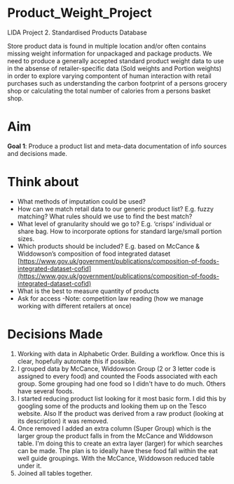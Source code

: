 # Product_Weight_Project
 LIDA Project 2. Standardised Products Database

Store product data is found in multiple location and/or often contains missing weight information for unpackaged and package products. We need to produce a generally accepted standard product weight data to use in the absense of retailer-specific data (Sold weights and Portion weights) in order to explore varying compontent of human interaction with retail purchases such as understanding the carbon footprint of a persons grocery shop or calculating the total number of calories from a persons basket shop. 



# Aim
**Goal 1**: Produce a product list and meta-data documentation of info sources and decisions made.

# Think about
* What methods of imputation could be used? 
* How can we match retail data to our generic product list? E.g. fuzzy matching? What rules should we use to find the best match? 
* What level of granularity should we go to? E.g. ‘crisps’ individual or share bag. How to incorporate options for standard large/small portion sizes. 
* Which products should be included? E.g. based on McCance & Widdowson’s composition of food integrated dataset [https://www.gov.uk/government/publications/composition-of-foods-integrated-dataset-cofid](https://www.gov.uk/government/publications/composition-of-foods-integrated-dataset-cofid)
* What is the best to measure quantity of products
* Ask for access -Note: competition law reading (how we manage working with different retailers at once) 

# Decisions Made
1. Working with data in Alphabetic Order. Building a workflow. Once this is clear, hopefully automate this if possible. 
2. I grouped data by McCance, Widdowson Group (2 or 3 letter code is assigned to every food) and counted the Foods associated with each group. Some grouping had one food so I didn't have to do much. Others have several foods. 
3. I started reducing product list looking for it most basic form. I did this by googling some of the products and looking them up on the Tesco website. Also If the product was derived from a raw product (looking at its description) it was removed. 
4. Once removed I added an extra column (Super Group) which is the larger group the product falls in from the McCance and Widdowson table. I'm doing this to create an extra layer (larger) for which searches can be made. The plan is to ideally have these food fall within the eat well guide groupings. With the McCance, Widdowson reduced table under it. 
5. Joined all tables together. 


